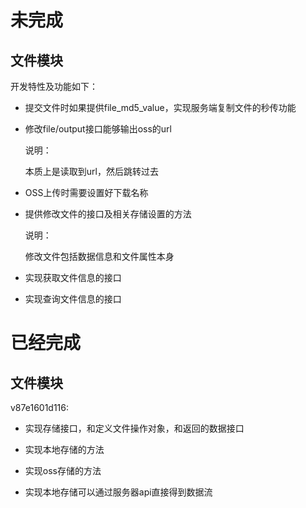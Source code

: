# 未完成

## 文件模块

开发特性及功能如下：

* 提交文件时如果提供file_md5_value，实现服务端复制文件的秒传功能

* 修改file/output接口能够输出oss的url

  说明：

  本质上是读取到url，然后跳转过去

* OSS上传时需要设置好下载名称

* 提供修改文件的接口及相关存储设置的方法

  说明：

  修改文件包括数据信息和文件属性本身

* 实现获取文件信息的接口

* 实现查询文件信息的接口

# 已经完成

## 文件模块

v87e1601d116:

* 实现存储接口，和定义文件操作对象，和返回的数据接口


* 实现本地存储的方法
* 实现oss存储的方法
* 实现本地存储可以通过服务器api直接得到数据流